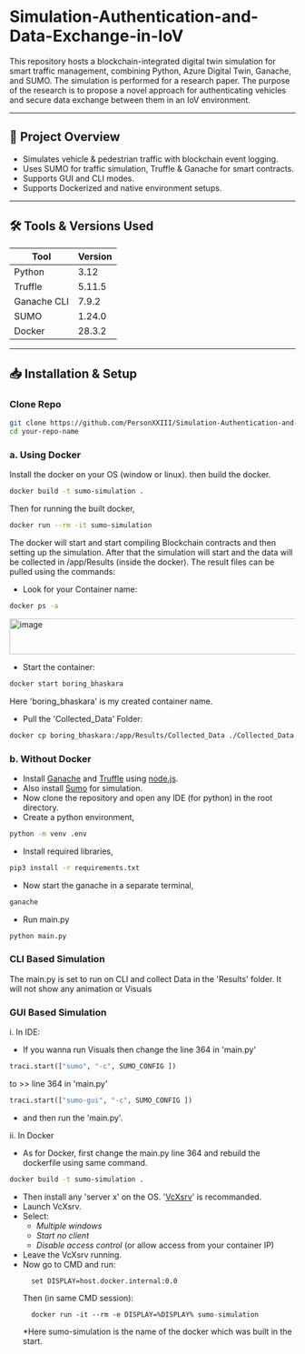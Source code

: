 # Simulation-Authentication-and-Data-Exchange-in-IoV

This repository hosts a blockchain-integrated digital twin simulation for smart traffic management, combining Python, Azure Digital Twin, Ganache, and SUMO. The simulation is performed for a research paper. The purpose of the research is to propose a novel approach for authenticating vehicles and secure data exchange between them in an IoV environment.

---

## 🧠 Project Overview

- Simulates vehicle & pedestrian traffic with blockchain event logging.  
- Uses SUMO for traffic simulation, Truffle & Ganache for smart contracts.  
- Supports GUI and CLI modes.  
- Supports Dockerized and native environment setups.

---

## 🛠 Tools & Versions Used

| Tool           | Version           |
|----------------|-------------------|
| Python         | 3.12             |
| Truffle        | 5.11.5            |
| Ganache CLI    | 7.9.2             |
| SUMO           | 1.24.0            |
| Docker         | 28.3.2            |

---

## 📥 Installation & Setup

### Clone Repo

```bash
git clone https://github.com/PersonXXIII/Simulation-Authentication-and-Data-Exchange-in-IoV.git
cd your-repo-name
```
### a. Using Docker

Install the docker on your OS (window or linux). then build the docker.

```Bash
docker build -t sumo-simulation .
```
Then for running the built docker,

```Bash
docker run --rm -it sumo-simulation
```
The docker will start and start compiling Blockchain contracts and then setting up the simulation. After that the simulation will start and the data will be collected in /app/Results (inside the docker). The result files can be pulled using the commands:
- Look for your Container name:
```Bash
docker ps -a
```
<img width="1031" height="63" alt="image" src="https://github.com/user-attachments/assets/23d4fe9e-3c55-4d07-82be-3d436d3bfc3f" />

- Start the container:
```Bash
docker start boring_bhaskara
```
Here 'boring_bhaskara' is my created container name.
- Pull the 'Collected_Data' Folder:
```Bash
docker cp boring_bhaskara:/app/Results/Collected_Data ./Collected_Data
```
### b. Without Docker
- Install [Ganache](https://archive.trufflesuite.com/ganache/) and [Truffle](https://archive.trufflesuite.com/docs/truffle/how-to/install/) using [node.js](https://nodejs.org/en).
- Also install [Sumo](https://sumo.dlr.de/docs/index.html) for simulation.
- Now clone the repository and open any IDE (for python) in the root directory.
- Create a python environment,
```Bash
python -m venv .env
```
- Install required libraries,
```Bash
pip3 install -r requirements.txt
```
- Now start the ganache in a separate terminal,
```Bash
ganache
```
- Run main.py
```Bash
python main.py
```
### CLI Based Simulation
The main.py is set to run on CLI and collect Data in the 'Results' folder. It will not show any animation or Visuals

### GUI Based Simulation
i. In IDE:
  - If you wanna run Visuals then change the line 364 in 'main.py'
  ```Python
  traci.start(["sumo", "-c", SUMO_CONFIG ])
  ```
  to >>
  line 364 in 'main.py'
  ```Python
  traci.start(["sumo-gui", "-c", SUMO_CONFIG ])
  ```
  - and then run the 'main.py'.

ii. In Docker
  - As for Docker, first change the main.py line 364 and rebuild the dockerfile using same command.
  ```Bash
  docker build -t sumo-simulation .
  ```
  - Then install any 'server x' on the OS. '[VcXsrv](https://vcxsrv.com/)' is recommanded.
  - Launch VcXsrv.
  - Select:
     - *Multiple windows*
     - *Start no client*
     - *Disable access control* (or allow access from your container IP)
  - Leave the VcXsrv running.
  - Now go to CMD and run:
    ```CMD
      set DISPLAY=host.docker.internal:0.0
    ```
    Then (in same CMD session):
    ```CMD
      docker run -it --rm -e DISPLAY=%DISPLAY% sumo-simulation
    ```
    *Here sumo-simulation is the name of the docker which was built in the start.



